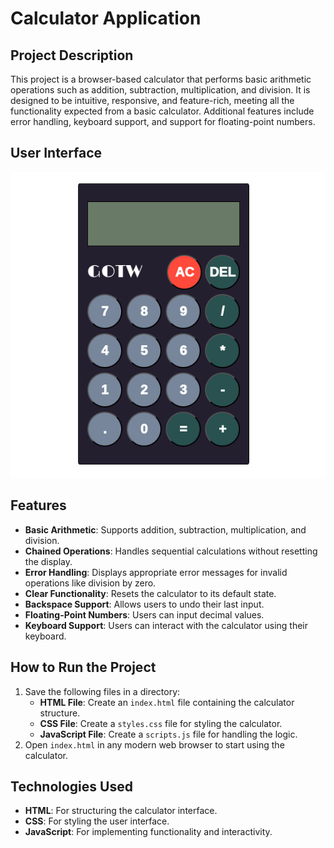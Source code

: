 # Calculator Application

## Project Description
This project is a browser-based calculator that performs basic arithmetic operations such as addition, subtraction, multiplication, and division. It is designed to be intuitive, responsive, and feature-rich, meeting all the functionality expected from a basic calculator. Additional features include error handling, keyboard support, and support for floating-point numbers.

## User Interface
![user interface of calculator app](image.png)

## Features
- **Basic Arithmetic**: Supports addition, subtraction, multiplication, and division.
- **Chained Operations**: Handles sequential calculations without resetting the display.
- **Error Handling**: Displays appropriate error messages for invalid operations like division by zero.
- **Clear Functionality**: Resets the calculator to its default state.
- **Backspace Support**: Allows users to undo their last input.
- **Floating-Point Numbers**: Users can input decimal values.
- **Keyboard Support**: Users can interact with the calculator using their keyboard.

## How to Run the Project
1. Save the following files in a directory:
   - **HTML File**: Create an `index.html` file containing the calculator structure.
   - **CSS File**: Create a `styles.css` file for styling the calculator.
   - **JavaScript File**: Create a `scripts.js` file for handling the logic.
2. Open `index.html` in any modern web browser to start using the calculator.

## Technologies Used
- **HTML**: For structuring the calculator interface.
- **CSS**: For styling the user interface.
- **JavaScript**: For implementing functionality and interactivity.

